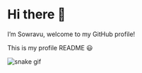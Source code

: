 # Hi there 👋
I’m Sowravu, welcome to my GitHub profile!

This is my profile README 😃





![snake gif](https://github.com/sowravu/sowravu/blob/output/github-snake-dark.svg)





